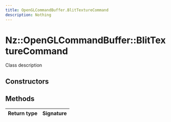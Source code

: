 ```yaml
---
title: OpenGLCommandBuffer.BlitTextureCommand
description: Nothing
---
```


# Nz::OpenGLCommandBuffer::BlitTextureCommand

Class description

## Constructors


## Methods

| Return type | Signature |
| ----------- | --------- |
